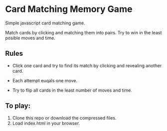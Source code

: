 # Card Matching Memory Game 

Simple javascript card matching game.

Match cards by clicking and matching them into pairs. Try to win in the least posible moves and time. 

## Rules

- Click one card and try to find its match by clicking and revealing another card.

- Each attempt euqals one move.

- Try to flip all cards in the least number of moves and time. 


## To play: 

1. Clone this repo or download the compressed files.
2. Load index.html in your browser.
